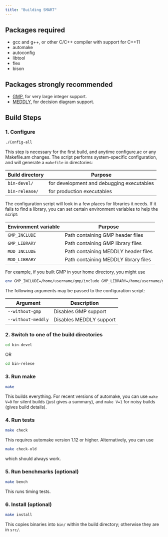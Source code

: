 ```yaml
---
title: "Building SMART"
---
```


## Packages required 

* gcc and g++, or other C/C++ compiler with support for C++11
* automake
* autoconfig
* libtool
* flex
* bison


## Packages strongly recommended 

* [GMP](https://gmplib.org), for very large integer support.
* [MEDDLY](https://meddly.sourceforge.io), for decision diagram support.


## Build Steps

### 1.  Configure

```bash
./Config-all
```

This step is necessary for the first build, and anytime
configure.ac or any Makefile.am changes.  The script performs
system-specific configuration,
and will generate a ```makefile``` in directories:

Build directory     |  Purpose
--- | ---
```bin-devel/```    |  for development and debugging executables
```bin-release/ ``` |  for production executables


The configuration script will look in a few places for libraries it needs.
If it fails to find a library, you can set certain environment variables
to help the script:

Environment variable  |  Purpose
--- | ---
```GMP_INCLUDE``` | Path containing GMP header files
```GMP_LIBRARY``` | Path containing GMP library files
```MDD_INCLUDE``` | Path containing MEDDLY header files
```MDD_LIBRARY``` | Path containing MEDDLY library files

For example, if you built GMP in your home directory, 
you might use
```bash
env GMP_INCLUDE=/home/username/gmp/include GMP_LIBRARY=/home/username/gmp/lib ./Config-all
```


The following arguments may be passed to the configuration script:

Argument | Description
-------- | -----------
```--without-gmp``` | Disables GMP support 
```--without-meddly``` | Disables MEDDLY support


      
### 2.  Switch to one of the build directories

```bash
cd bin-devel
```
OR
```bash
cd bin-relese
```


### 3.  Run make

```bash
make
```

This builds everything.  For recent versions of automake,
you can use
```make V=0``` for silent builds (just gives a summary), and
```make V=1``` for noisy builds (gives build details).

### 4.  Run tests

```bash
make check
```
This requires automake version 1.12 or higher.
Alternatively, you can use
```bash
make check-old
```
which should always work.
    

### 5.  Run benchmarks (optional)

```bash
make bench
```
This runs timing tests.

### 6.  Install (optional)

```bash
make install
```
This copies binaries into ```bin/``` within the build directory;
otherwise they are in ```src/```.


